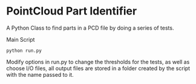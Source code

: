 # PointCloud Part Identifier
A Python Class to find parts in a PCD file by doing a series of tests.

Main Script
```
python run.py
```
Modify options in run.py to change the thresholds for the tests, as well as choose I/O files, all output files are stored in a folder created by the script with the name passed to it.

